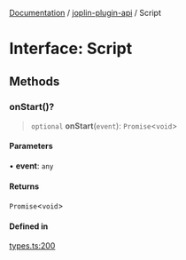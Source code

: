 [Documentation](../../packages.md) / [joplin-plugin-api](../index.md) / Script

# Interface: Script

## Methods

### onStart()?

> `optional` **onStart**(`event`): `Promise`\<`void`\>

#### Parameters

• **event**: `any`

#### Returns

`Promise`\<`void`\>

#### Defined in

[types.ts:200](https://github.com/rxliuli/joplin-utils/blob/485409801cf7c952cfefe9e29020115fe6abec36/packages/joplin-plugin-api/src/types.ts#L200)
